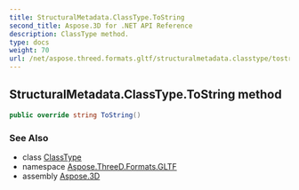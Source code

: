 ```yaml
---
title: StructuralMetadata.ClassType.ToString
second_title: Aspose.3D for .NET API Reference
description: ClassType method. 
type: docs
weight: 70
url: /net/aspose.threed.formats.gltf/structuralmetadata.classtype/tostring/
---
```

## StructuralMetadata.ClassType.ToString method

```csharp
public override string ToString()
```

### See Also

* class [ClassType](../)
* namespace [Aspose.ThreeD.Formats.GLTF](../../structuralmetadata.classtype/)
* assembly [Aspose.3D](../../../)


